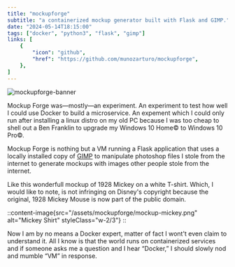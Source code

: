 ```yaml
---
title: "mockupforge"
subtitle: "a containerized mockup generator built with Flask and GIMP."
date: "2024-05-14T18:15:00"
tags: ["docker", "python3", "flask", "gimp"]
links: [
    {
        "icon": "github",
        "href": "https://github.com/munozarturo/mockupforge",
    },
]
---
```


![mockupforge-banner](/assets/mockupforge/banner.png)

Mockup Forge was&mdash;mostly&mdash;an experiment. An experiment to test how well I could use Docker to build a microservice. An expement which I could only run after installing a linux distro on my old PC because I was too cheap to shell out a Ben Franklin to upgrade my Windows 10 Home&copy; to Windows 10 Pro&copy;.

Mockup Forge is nothing but a VM running a Flask application that uses a locally installed copy of [GIMP](https://www.gimp.org/) to manipulate photoshop files I stole from the internet to generate mockups with images other people stole from the internet.

Like this wonderfull mockup of 1928 Mickey on a white T-shirt. Which, I would like to note, is not infringing on Disney's copyright because the original, 1928 Mickey Mouse is now part of the public domain.

::content-image{src="/assets/mockupforge/mockup-mickey.png" alt="Mickey Shirt" styleClass="w-2/3"}
::

Now I am by no means a Docker expert, matter of fact I wont't even claim to understand it. All I know is that the world runs on containerized services and if someone asks me a question and I hear &ldquo;Docker,&rdquo; I should slowly nod and mumble &ldquo;VM&rdquo; in response.
